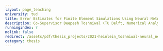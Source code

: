 ```yaml
---
layout: page_teaching
university: tud
title: Error Estimates for Finite Element Simulations Using Neural Networks
description: Co-Supervisor Deepesh Toshniwal (TU Delft, Numerical Analysis)
runningindex: 7
nolink: false
redirect: /assets/pdf/thesis_projects/2021-heinlein_toshniwal-neural_networks_error_estimation.pdf
category: thesis
---
```

